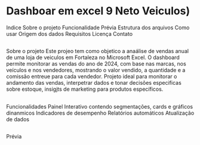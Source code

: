 # Dashboar em excel 9 Neto Veiculos)

Indice
Sobre o projeto
Funcionalidade
Prévia
Estrutura dos arquivos
Como usar
Origem dos dados
Requisitos
Licença
Contato
##
Sobre o projeto
Este projeo tem como objetico a anaálise de vendas anual de uma loja de veiculos em Fortaleza no Microsoft Excel. O dashboard permite monitorar as vendas do ano de 2024, com base nas marcas, nos veículos e nos vendedores, mostrando o valor vendido, a quantidade e a comissão entreue para cada vendedor.
Projeto ideal para monitorar o andamento das vendas, interpetrar dados e tonar decisões especificas sobre estoque, insigjts de marketing para produtos específicos.
##
Funcionalidades
Painel Interativo contendo segmentações, cards e gráficos dinanmicos
Indicadores de desempenho
Relatórios automáticos
Atualização de dados
##
Prévia
